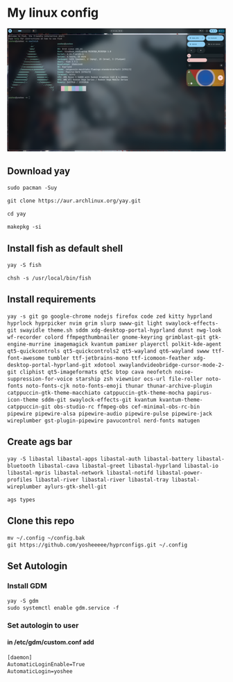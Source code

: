 # My linux config
![Config Preview](./preview-git.png)
## Download yay
```
sudo pacman -Suy
```
```
git clone https://aur.archlinux.org/yay.git
```
```
cd yay
```
```
makepkg -si
```
## Install fish as default shell
```
yay -S fish
```
```
chsh -s /usr/local/bin/fish
```
## Install requirements
```
yay -s git go google-chrome nodejs firefox code zed kitty hyprland hyprlock hyprpicker nvim grim slurp swww-git light swaylock-effects-git swayidle theme.sh sddm xdg-desktop-portal-hyprland dunst nwg-look wf-recorder colord ffmpegthumbnailer gnome-keyring grimblast-git gtk-engine-murrine imagemagick kvantum pamixer playerctl polkit-kde-agent qt5-quickcontrols qt5-quickcontrols2 qt5-wayland qt6-wayland swww ttf-font-awesome tumbler ttf-jetbrains-mono ttf-icomoon-feather xdg-desktop-portal-hyprland-git xdotool xwaylandvideobridge-cursor-mode-2-git cliphist qt5-imageformats qt5c btop cava neofetch noise-suppression-for-voice starship zsh viewnior ocs-url file-roller noto-fonts noto-fonts-cjk noto-fonts-emoji thunar thunar-archive-plugin catppuccin-gtk-theme-macchiato catppuccin-gtk-theme-mocha papirus-icon-theme sddm-git swaylock-effects-git kvantum kvantum-theme-catppuccin-git obs-studio-rc ffmpeg-obs cef-minimal-obs-rc-bin pipewire pipewire-alsa pipewire-audio pipewire-pulse pipewire-jack wireplumber gst-plugin-pipewire pavucontrol nerd-fonts matugen
```
## Create ags bar
```
yay -S libastal libastal-apps libastal-auth libastal-battery libastal-bluetooth libastal-cava libastal-greet libastal-hyprland libastal-io libastal-mpris libastal-network libastal-notifd libastal-power-profiles libastal-river libastal-river libastal-tray libastal-wireplumber aylurs-gtk-shell-git
```
```
ags types
```
## Clone this repo
```
mv ~/.config ~/config.bak
git https://github.com/yosheeeee/hyprconfigs.git ~/.config
```
## Set Autologin
### Install GDM
```
yay -S gdm
sudo systemctl enable gdm.service -f
```
### Set autologin to user
#### in /etc/gdm/custom.conf add
```
[daemon]
AutomaticLoginEnable=True
AutomaticLogin=yoshee
```
